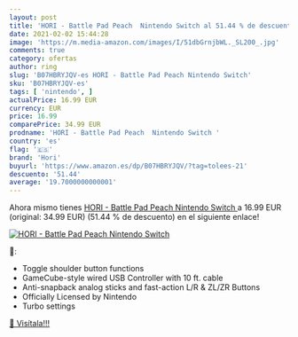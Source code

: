 ```yaml
---
layout: post
title: 'HORI - Battle Pad Peach  Nintendo Switch al 51.44 % de descuento'
date: 2021-02-02 15:44:28
image: 'https://m.media-amazon.com/images/I/51dbGrnjbWL._SL200_.jpg'
comments: true
category: ofertas
author: ring
slug: 'B07HBRYJQV-es HORI - Battle Pad Peach Nintendo Switch'
sku: 'B07HBRYJQV-es'
tags: [ 'nintendo', ]
actualPrice: 16.99 EUR
currency: EUR
price: 16.99
comparePrice: 34.99 EUR
prodname: 'HORI - Battle Pad Peach  Nintendo Switch '
country: 'es'
flag: '🇪🇸'
brand: 'Hori'
buyurl: 'https://www.amazon.es/dp/B07HBRYJQV/?tag=tolees-21'
descuento: '51.44'
average: '19.7000000000001'
---
```


Ahora mismo tienes [HORI - Battle Pad Peach  Nintendo Switch ](https://www.amazon.es/dp/B07HBRYJQV/?tag=tolees-21) a 16.99 EUR (original: 34.99 EUR) (51.44 %  de descuento) en el siguiente enlace!

[![HORI - Battle Pad Peach  Nintendo Switch](https://m.media-amazon.com/images/I/51dbGrnjbWL._SL200_.jpg)](https://www.amazon.es/dp/B07HBRYJQV/?tag=tolees-21)

🔎:

- Toggle shoulder button functions
- GameCube-style wired USB Controller with 10 ft. cable
- Anti-snapback analog sticks and fast-action L/R & ZL/ZR Buttons
- Officially Licensed by Nintendo
- Turbo settings

[🛒 Visítala!!!](https://www.amazon.es/dp/B07HBRYJQV/?tag=tolees-21)
